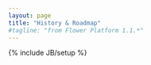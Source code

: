 ```yaml
---
layout: page
title: "History & Roadmap"
#tagline: "from Flower Platform 1.1.*"
---
```


{% include JB/setup %}